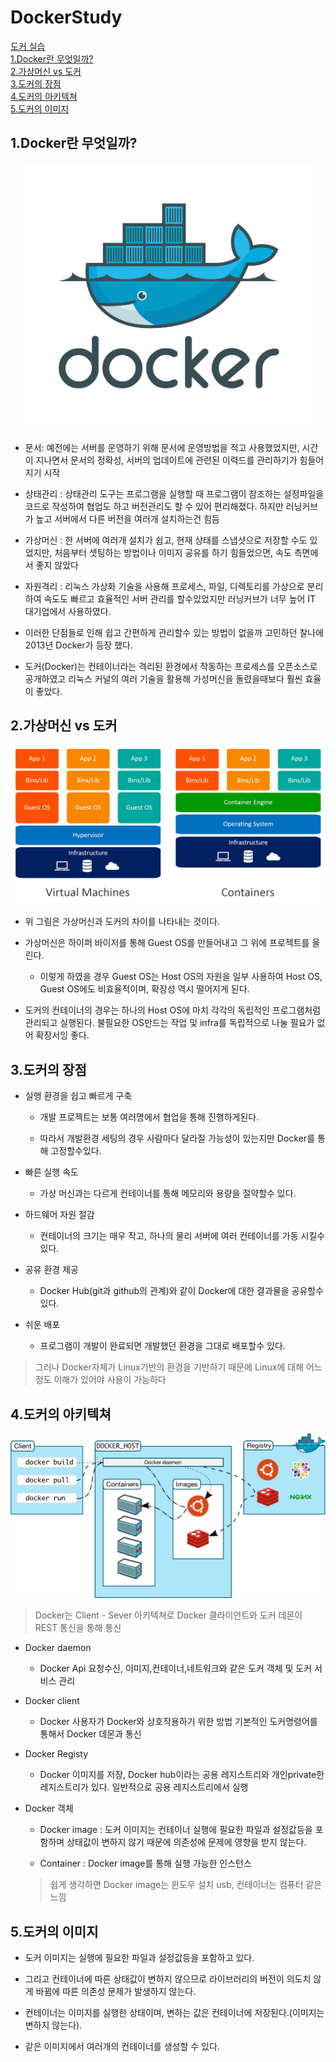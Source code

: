 # DockerStudy

[도커 실습](./Dockeruse.md)  
[1.Docker란 무엇일까?](#1.Docker란-무엇일까?)  
[2.가상머신 vs 도커](#2.가상머신-vs-도커)  
[3.도커의 장점](#3.도커의-장점)  
[4.도커의 아키텍쳐](#4.도커의-아키텍쳐)  
[5.도커의 이미지](#5.도커의-이미지)  







## 1.Docker란 무엇일까?
<p align="center"> <img src = "./Readmeimg/docker.png" style="width:50vw"> </img> </p>


- 문서: 예전에는 서버를 운영하기 위해 문서에 운영방법을 적고 사용했었지만, 시간이 지나면서 문서의 정확성, 서버의 업데이트에 관련된 이력드를 관리하기가 힘들어지기 시작

- 상태관리 : 상태관리 도구는 프로그램을 실행할 때 프로그램이 참조하는 설정파일을 코드로 작성하여 협업도 하고 버전관리도 할 수 있어 편리해졌다. 하지만 러닝커브가 높고 서버에서 다른 버전을 여러개 설치하는건 힘듬

- 가상머신 : 한 서버에 여러개 설치가 쉽고, 현재 상태를 스냅샷으로 저장할 수도 있었지만, 처음부터 셋팅하는 방법이나 이미지 공유를 하기 힘들었으면, 속도 측면에서 좋지 않았다

- 자원격리 : 리눅스 가상화 기술을 사용해 프로세스, 파일, 디렉토리를 가상으로 분리하여 속도도 빠르고 효율적인 서버 관리를 할수있었지만 러닝커브가 너무 높어 IT 대기업에서 사용하였다.

- 이러한 단점들로 인해 쉽고 간편하게 관리할수 있는 방법이 없을까 고민하던 찰나에 2013년 Docker가 등장 했다. 

- 도커(Docker)는 컨테이너라는 격리된 환경에서 작동하는 프로세스를 오픈소스로 공개하였고 리눅스 커널의 여러 기술을 활용해 가성머신을 돌렸을때보다 훨씬 효율이 좋았다.
## 2.가상머신 vs 도커


<p align="center"> <img src = "./Readmeimg/virtualvsdocker.png" > </img> </p>

- 위 그림은 가상머신과 도커의 차이를 나타내는 것이다.

- 가상머신은 하이퍼 바이저를 통해 Guest OS를 만들어내고 그 위에 프로젝트를 올린다.

    - 이렇게 하였을 경우 Guest OS는 Host OS의 자원을 일부 사용하여 Host OS, Guest OS에도 비효율적이며, 확장성 역시 떨어지게 된다.

- 도커의 컨테이너의 경우는 하나의 Host OS에 마치 각각의 독립적인 프로그램처럼 관리되고 실행된다. 불필요한 OS만드는 작업 및 infra를 독립적으로 나눌 필요가 없어 확장서잉 좋다.

## 3.도커의 장점

- 실행 환경을 쉽고 빠르게 구축

    - 개발 프로젝트는 보통 여러명에서 협업을 통해 진행하게된다.

    - 따라서 개발환경 세팅의 경우 사람마다 달라질 가능성이 있는지만 Docker를 통해 고정할수있다.

- 빠른 실행 속도

    - 가상 머신과는 다르게 컨테이너를 통해 메모리와 용량을 절약할수 있다.

- 하드웨어 자원 절감

    - 컨테이너의 크기는 매우 작고, 하나의 물리 서버에 여러 컨테이너를 가동 시킬수 있다.

- 공유 환경 제공

    - Docker Hub(git과 github의 관계)와 같이 Docker에 대한 결과물을 공유할수있다.

- 쉬운 배포

    - 프로그램이 개발이 완료되면 개발했던 환경을 그대로 배포할수 있다.

> 그러나 Docker자체가 Linux기반의 환경을 기반하기 때문에 Linux에 대해 어느정도 이해가 있어야 사용이 가능하다 

## 4.도커의 아키텍쳐

<p align="center"> <img src = "./Readmeimg/Architecture.png" > </img> </p>

> Docker는 Client - Sever 아키텍쳐로 Docker 클라이언트와 도커 데몬이 REST 통신을 통해 통신

- Docker daemon

    -  Docker Api 요청수신, 이미지,컨테이너,네트워크와 같은 도커 객체 및 도커 서비스 관리

- Docker client

    - Docker 사용자가 Docker와 상호작용하기 위한 방법 기본적인 도커명령어를 통해서 Docker 데몬과 통신

- Docker Registy

    - Docker 이미지를 저장, Docker hub이라는 공용 레지스트리와 개인private한 레지스트리가 있다. 일반적으로 공용 레지스트리에서 실행

- Docker 객체
    
    - Docker image : 도커 이미지는 컨테이너 실행에 필요한 파일과 설정값등을 포함하며 상태값이 변하지 않기 때문에 의존성에 문제에 영향을 받지 않는다.
    
    - Container : Docker image를 통해 실행 가능한 인스턴스
    > 쉽게 생각하면 Docker image는 윈도우 설치 usb, 컨테이너는 컴퓨터 같은 느낌

## 5.도커의 이미지

- 도커 이미지는 실행에 필요한 파일과 설정값등을 포함하고 있다.

- 그리고 컨테이너에 따른 상태값이 변하지 않으므로 라이브러리의 버전이 의도치 않게 바뀜에 따른 의존성 문제가 발생하지 않는다.

- 컨테이너는 이미지를 실행한 상태이며, 변하는 값은 컨테이너에 저장된다.(이미지는 변하지 않는다).

- 같은 이미지에서 여러개의 컨테이너를 생성할 수 있다.

